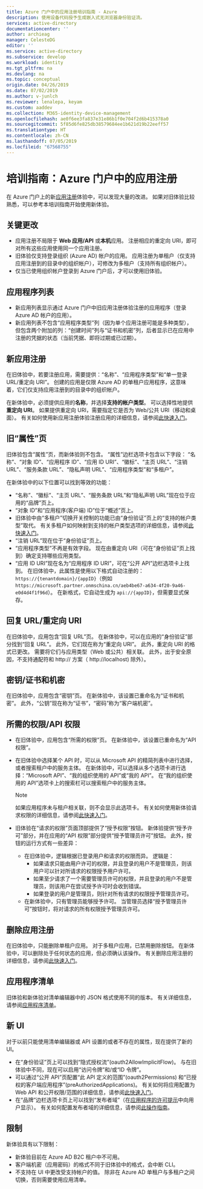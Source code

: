 ```yaml
---
title: Azure 门户中的应用注册培训指南 - Azure
description: 使用设备代码授予生成嵌入式无浏览器身份验证流。
services: active-directory
documentationcenter: ''
author: archieag
manager: CelesteDG
editor: ''
ms.service: active-directory
ms.subservice: develop
ms.workload: identity
ms.tgt_pltfrm: na
ms.devlang: na
ms.topic: conceptual
origin.date: 04/26/2019
ms.date: 07/02/2019
ms.author: v-junlch
ms.reviewer: lenalepa, keyam
ms.custom: aaddev
ms.collection: M365-identity-device-management
ms.openlocfilehash: ae0f6ee3fa837e31e86b1f0e704f2d6b415378a0
ms.sourcegitcommit: 5f85d6fe825db38579684ee1b621d19b22eeff57
ms.translationtype: HT
ms.contentlocale: zh-CN
ms.lasthandoff: 07/05/2019
ms.locfileid: "67568755"
---
```

# <a name="training-guide-app-registrations-in-the-azure-portal"></a>培训指南：Azure 门户中的应用注册  

在 Azure 门户上的新[应用注册](https://portal.azure.cn/#blade/Microsoft_AAD_IAM/ActiveDirectoryMenuBlade/RegisteredAppsPreview)体验中，可以发现大量的改进。 如果对旧体验比较熟悉，可以参考本培训指南开始使用新体验。

## <a name="key-changes"></a>关键更改

- 应用注册不局限于 **Web 应用/API** 或**本机**应用。 注册相应的重定向 URI，即可对所有这些应用使用同一个应用注册。
- 旧体验仅支持登录组织 (Azure AD) 帐户的应用。 应用注册为单租户（仅支持应用注册到的目录中的组织帐户），可修改为多租户（支持所有组织帐户）。
- 仅当已使用组织帐户登录到 Azure 门户后，才可以使用旧体验。 

## <a name="list-of-applications"></a>应用程序列表

- 新应用列表显示通过 Azure 门户中旧应用注册体验注册的应用程序（登录 Azure AD 帐户的应用）。
- 新应用列表不包含“应用程序类型”列（因为单个应用注册可能是多种类型），但包含两个附加的列：“创建时间”列与“证书和机密”列，后者显示已在应用中注册的凭据的状态（当前凭据、即将过期或已过期）。   

## <a name="new-app-registration"></a>新应用注册

在旧体验中，若要注册应用，需要提供：“名称”、“应用程序类型”和“单一登录 URL/重定向 URI”。    创建的应用是仅限 Azure AD 的单租户应用程序，这意味着，它们仅支持应用注册到的目录中的组织帐户。

在新体验中，必须提供应用的**名称**，并选择**支持的帐户类型**。 可以选择性地提供**重定向 URI**。 如果提供重定向 URI，需要指定它是否为 Web/公共 URI（移动和桌面）。 有关如何使用新应用注册体验注册应用的详细信息，请参阅[此快速入门](quickstart-register-app.md)。

## <a name="the-legacy-properties-page"></a>旧“属性”页

旧体验包含“属性”页，而新体验则不包含。  “属性”边栏选项卡包含以下字段：  “名称”、“对象 ID”、“应用程序 ID”、“应用 ID URI”、“徽标”、“主页 URL”、“注销 URL”、“服务条款 URL”、“隐私声明 URL”、“应用程序类型”和“多租户”。           

在新体验中的以下位置可以找到等效的功能：

- “名称”、“徽标”、“主页 URL”、“服务条款 URL”和“隐私声明 URL”现在位于应用的“品牌”页上。      
- “对象 ID”和“应用程序(客户端) ID”位于“概述”页上。   
- 旧体验中由“多租户”切换开关控制的功能已由“身份验证”页上的“支持的帐户类型”取代。    有关多租户如何映射到支持的帐户类型选项的详细信息，请参阅[此快速入门](quickstart-modify-supported-accounts.md)。
- “注销 URL”现在位于“身份验证”页上。  
- “应用程序类型”不再是有效字段。  现在由重定向 URI（可在“身份验证”页上找到）确定支持哪些应用类型。 
- “应用 ID URI”现在名为“应用程序 ID URI”，可在“公开 API”边栏选项卡上找到。    在旧体验中，此属性是使用以下格式自动注册的：`https://{tenantdomain}/{appID}`（例如 `https://microsoft.partner.onmschina.cn/aeb4be67-a634-4f20-9a46-e0d4d4f1f96d`）。 在新格式，它自动生成为 `api://{appID}`，但需要显式保存。

## <a name="reply-urlsredirect-urls"></a>回复 URL/重定向 URI

在旧体验中，应用包含“回复 URL”页。  在新体验中，可以在应用的“身份验证”部分找到“回复 URL”。  此外，它们现在称为“重定向 URI”。  此外，重定向 URI 的格式已更改。 需要将它们与应用类型（Web 或公共）相关联。 此外，出于安全原因，不支持通配符和 http:// 方案（ http://localhost) 除外）。

## <a name="keyscertificates--secrets"></a>密钥/证书和机密

在旧体验中，应用包含“密钥”页。  在新体验中，该设置已重命名为“证书和机密”。  此外，“公钥”现在称为“证书”，“密码”称为“客户端机密”。    

## <a name="required-permissionsapi-permissions"></a>所需的权限/API 权限

- 在旧体验中，应用包含“所需的权限”页。  在新体验中，该设置已重命名为“API 权限”。 
- 在旧体验中选择某个 API 时，可以从 Microsoft API 的精简列表中进行选择，或者搜索租户中的服务主体。 在新体验中，可以选择从多个选项卡进行选择：“Microsoft API”、“我的组织使用的 API”或“我的 API”。    在“我的组织使用的 API”选项卡上的搜索栏可以搜索租户中的服务主体。  

   > [!NOTE]
   > 如果应用程序未与租户相关联，则不会显示此选项卡。 有关如何使用新体验请求权限的详细信息，请参阅[此快速入门](quickstart-configure-app-access-web-apis.md)。

- 旧体验在“请求的权限”页面顶部提供了“授予权限”按钮。   新体验提供“授予许可”部分，并在应用的“API 权限”部分提供“授予管理员许可”按钮。    此外，按钮的运行方式有一些差异：
   - 在旧体验中，逻辑根据已登录用户和请求的权限而异。 逻辑是：
      - 如果请求只能由用户许可的权限，并且登录的用户不是管理员，则该用户可以针对所请求的权限授予用户许可。
      - 如果至少请求了一个需要管理员许可的权限，并且登录的用户不是管理员，则该用户在尝试授予许可时会收到错误。
      - 如果登录的用户是管理员，则针对所有请求的权限授予管理员许可。
   - 在新体验中，只有管理员能够授予许可。 当管理员选择“授予管理员许可”按钮时，将对请求的所有权限授予管理员许可。 

## <a name="deleting-an-app-registration"></a>删除应用注册

在旧体验中，只能删除单租户应用。 对于多租户应用，已禁用删除按钮。 在新体验中，可以删除处于任何状态的应用，但必须确认该操作。 有关删除应用注册的详细信息，请参阅[此快速入门](quickstart-remove-app.md)。

## <a name="application-manifest"></a>应用程序清单

旧体验和新体验对清单编辑器中的 JSON 格式使用不同的版本。 有关详细信息，请参阅[应用程序清单](reference-app-manifest.md)。

## <a name="new-ui"></a>新 UI

对于以前只能使用清单编辑器或 API 设置的或者不存在的属性，现在提供了新的 UI。

- 在“身份验证”页上可以找到“隐式授权流”(oauth2AllowImplicitFlow)。   与在旧体验中不同，现在可以启用“访问令牌”和/或“ID 令牌”。  
- 可以通过“公开 API”页配置“此 API 定义的范围”(oauth2Permissions) 和“已授权的客户端应用程序”(preAuthorizedApplications)。    有关如何将应用配置为 Web API 和公开权限/范围的详细信息，请参阅[此快速入门](quickstart-configure-app-expose-web-apis.md)。
- 在“品牌”边栏选项卡页上可以找到“发布者域”（在[应用程序的许可提示](application-consent-experience.md)中向用户显示）。   有关如何配置发布者域的详细信息，请参阅[此操作指南](howto-configure-publisher-domain.md)。

## <a name="limitations"></a>限制

新体验具有以下限制：

- 新体验目前在 Azure AD B2C 租户中不可用。
- 客户端机密（应用密码）的格式不同于旧体验中的格式，会中断 CLI。
- 不支持在 UI 中更改受支持帐户的值。 除非在 Azure AD 单租户与多租户之间切换，否则需要使用应用清单。

